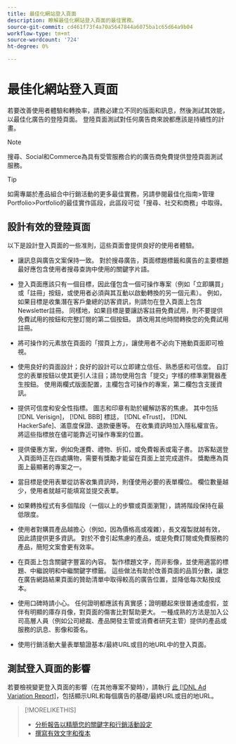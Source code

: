 ```yaml
---
title: 最佳化網站登入頁面
description: 瞭解最佳化網站登入頁面的最佳實務。
source-git-commit: cd461f73f4a70a5647844a6075ba1c65d64a9b04
workflow-type: tm+mt
source-wordcount: '724'
ht-degree: 0%

---
```


# 最佳化網站登入頁面

若要改善使用者體驗和轉換率，請務必建立不同的版面和訊息，然後測試其效能，以最佳化廣告的登陸頁面。 登陸頁面測試對任何廣告商來說都應該是持續性的計畫。

>[!NOTE]
>
>搜尋、Social和Commerce為具有受管服務合約的廣告商免費提供登陸頁面測試服務。

>[!TIP]
>
>如需專屬於產品組合中行銷活動的更多最佳實務，另請參閱最佳化指南>管理Portfolio>Portfolio的最佳實作區段，此區段可從「搜尋、社交和商務」中取得。<!-- verify convention for referencing Optimization Guide here -->

## 設計有效的登陸頁面

以下是設計登入頁面的一些准則，這些頁面會提供良好的使用者體驗。

* 讓訊息與廣告文案保持一致。 對於搜尋廣告，頁面標題標籤和廣告的主要標題最好應包含使用者搜尋查詢中使用的關鍵字片語。

* 登入頁面應該只有一個目標，因此僅包含一個可操作專案（例如「立即購買」或「註冊」按鈕，或使用者必須與其互動以啟動轉換的另一個元素）。 例如，如果目標是收集潛在客戶彙總的訪客資訊，則請勿在登入頁面上包含Newsletter註冊。 同樣地，如果目標是要讓訪客註冊免費試用，則不要提供免費試用的按鈕和完整訂閱的第二個按鈕。 請改用其他時間轉換您的免費試用註冊。

* 將可操作的元素放在頁面的「摺頁上方」，讓使用者不必向下捲動頁面即可檢視。

* 使用良好的頁面設計；良好的設計可以立即建立信任、熟悉感和可信度。 自訂您的表單按鈕以使其更引人注目；請勿使用包含「提交」字樣的標準瀏覽器產生按鈕。 使用兩欄式版面配置，主欄包含可操作的專案，第二欄包含支援資訊。

* 提供可信度和安全性指標。 圖志和印章有助於緩解訪客的焦慮。 其中包括 [!DNL Verisign]， [!DNL BBB] 標誌， [!DNL eTrust]， [!DNL HackerSafe]、滿意度保證、退款優惠等。 在收集資訊時加入隱私權宣告。 將這些指標放在儘可能靠近可操作專案的位置。

* 提供優惠方案，例如免運費、禮物、折扣，或免費報表或電子書。 訪客點選登入頁面時正在四處購物，需要有獎勵才能留在頁面上並完成選件。 獎勵應為頁面上最顯著的專案之一。

* 當目標是使用表單從訪客收集資訊時，則僅使用必要的表單欄位。 欄位數量越少，使用者就越可能填寫並提交表單。

* 如果轉換程式有多個階段（一個以上的步驟或頁面瀏覽），請將階段保持在最低限度。

* 使用者對購買產品越擔心（例如，因為價格高或複雜），長文複製就越有效，因此請提供更多資訊。 對於不會引起焦慮的產品，或是免費訂閱或免費服務的產品，簡短文案會更有效率。

* 在頁面上包含關鍵字豐富的內容。 製作標題文字，而非影像，並使用適當的標題、中繼說明和中繼關鍵字標籤。 這些做法有助於改善頁面的品質分數，讓您在廣告網路結果頁面的贊助清單中取得較高的廣告位置，並降低每次點按成本。

* 使用口碑時請小心。 任何證明都應該有真實感；證明聽起來很普通或虛假，並伴有明顯的庫存肖像，對頁面的傷害比對幫助更大。 一種成熟的方法是加入公司高層人員（例如公司總裁、產品開發主管或消費者研究主管）提供的產品或服務的訊息、影像和簽名。

* 使用行銷活動大量表單驗證基本/最終URL或目的地URL中的登入頁面。

## 測試登入頁面的影響

若要檢視變更登入頁面的影響（在其他專案不變時），請執行 [此 [!DNL Ad Variation Report]](/help/search-social-commerce/reports/management/basic-advanced/ad-variation-report.md)，包括顯示URL和每個廣告的基礎/最終URL或目的地URL。

>[!MORELIKETHIS]
>
>* [分析報告以精簡您的關鍵字和行銷活動設定](best-practices-analyze.md)
>* [撰寫有效文字和復本](best-practices-write.md)


